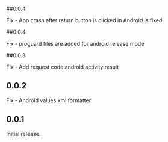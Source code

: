 ##0.0.4

Fix - App crash after return button is clicked in Android is fixed

##0.0.4

Fix - proguard files are added for android release mode

##0.0.3

Fix - Add request code android activity result 

## 0.0.2

Fix - Android values xml formatter

## 0.0.1

Initial release.
